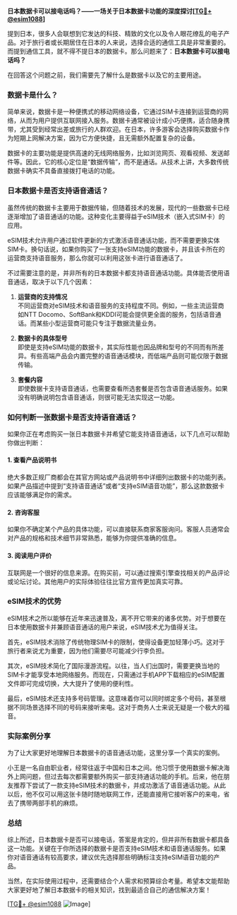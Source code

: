 **日本数据卡可以接电话吗？——一场关于日本数据卡功能的深度探讨[[TG💪+ @esim1088](https://t.me/s/esim1088)]**

提到日本，很多人会联想到它发达的科技、精致的文化以及令人眼花缭乱的电子产品。对于旅行者或长期居住在日本的人来说，选择合适的通信工具是非常重要的。而提到通信工具，就不得不提日本的数据卡。那么问题来了：**日本数据卡可以接电话吗？**

在回答这个问题之前，我们需要先了解什么是数据卡以及它的主要用途。

### 数据卡是什么？

简单来说，数据卡是一种便携式的移动网络设备，它通过SIM卡连接到运营商的网络，从而为用户提供互联网接入服务。数据卡通常被设计成小巧便携，适合随身携带，尤其受到经常出差或旅行的人群欢迎。在日本，许多游客会选择购买数据卡作为短期上网解决方案，因为它方便快捷，且无需额外配置复杂的设备。

数据卡的主要功能是提供高速的无线网络服务，比如浏览网页、观看视频、发送邮件等。因此，它的核心定位是“数据传输”，而不是通话。从技术上讲，大多数传统数据卡确实不具备直接拨打电话的功能。

### 日本数据卡是否支持语音通话？

虽然传统的数据卡主要用于数据传输，但随着技术的发展，现代的一些数据卡已经逐渐增加了语音通话的功能。这种变化主要得益于eSIM技术（嵌入式SIM卡）的应用。

eSIM技术允许用户通过软件更新的方式激活语音通话功能，而不需要更换实体SIM卡。换句话说，如果你购买了一张支持eSIM功能的数据卡，并且该卡所在的运营商支持语音服务，那么你就可以利用这张卡进行语音通话了。

不过需要注意的是，并非所有的日本数据卡都支持语音通话功能。具体能否使用语音通话，取决于以下几个因素：

1. **运营商的支持情况**  
   不同运营商对eSIM技术和语音服务的支持程度不同。例如，一些主流运营商如NTT Docomo、SoftBank和KDDI可能会提供更全面的服务，包括语音通话。而某些小型运营商可能只专注于数据流量业务。

2. **数据卡的具体型号**  
   即使是支持eSIM功能的数据卡，其实际性能也因品牌和型号的不同而有所差异。有些高端产品会内置完整的语音通话模块，而低端产品则可能仅限于数据传输。

3. **套餐内容**  
   即使数据卡支持语音通话，也需要查看所选套餐是否包含语音通话服务。如果没有明确说明包含语音通话，则很可能无法实现这一功能。

### 如何判断一张数据卡是否支持语音通话？

如果你正在考虑购买一张日本数据卡并希望它能支持语音通话，以下几点可以帮助你做出判断：

#### 1. 查看产品说明书
绝大多数正规厂商都会在其官方网站或产品说明书中详细列出数据卡的功能列表。如果产品描述中提到“支持语音通话”或者“支持eSIM语音功能”，那么这款数据卡应该能够满足你的需求。

#### 2. 咨询客服
如果你不确定某个产品的具体功能，可以直接联系商家客服询问。客服人员通常会对产品的规格和技术细节非常熟悉，能够为你提供准确的信息。

#### 3. 阅读用户评价
互联网是一个很好的信息来源。在购买前，可以通过搜索引擎查找相关的产品评论或论坛讨论。其他用户的实际体验往往比官方宣传更加真实可靠。

### eSIM技术的优势

eSIM技术之所以能够在近年来迅速普及，离不开它带来的诸多优势。对于想要在日本使用数据卡并兼顾语音通话的用户来说，eSIM技术尤为值得关注。

首先，eSIM技术消除了传统物理SIM卡的限制，使得设备更加轻薄小巧。这对于旅行者来说尤为重要，因为他们需要尽可能减少行李负担。

其次，eSIM技术简化了国际漫游流程。以往，当人们出国时，需要更换当地的SIM卡才能享受本地网络服务。而现在，只需通过手机APP下载相应的eSIM配置文件即可完成切换，大大提升了使用的便利性。

最后，eSIM技术还支持多号码管理。这意味着你可以同时绑定多个号码，甚至根据不同场景选择不同的号码来接听来电。这对于商务人士来说无疑是一个极大的福音。

### 实际案例分享

为了让大家更好地理解日本数据卡的语音通话功能，这里分享一个真实的案例。

小王是一名自由职业者，经常往返于中国和日本之间。他习惯于使用数据卡解决海外上网问题，但过去每次都需要额外购买一部支持通话功能的手机。后来，他在朋友推荐下尝试了一款支持eSIM技术的数据卡，并成功激活了语音通话功能。从此以后，他不仅可以用这张卡随时随地联网工作，还能直接用它接听客户的来电，省去了携带两部手机的麻烦。

### 总结

综上所述，日本数据卡是否可以接电话，答案是肯定的，但并非所有数据卡都具备这一功能。关键在于你所选择的数据卡是否支持eSIM技术和语音通话服务。如果你对语音通话有较高要求，建议优先选择那些明确标注支持eSIM语音功能的产品。

当然，在实际使用过程中，还需要结合个人需求和预算综合考量。希望本文能帮助大家更好地了解日本数据卡的相关知识，找到最适合自己的通信解决方案！

[[TG💪+ @esim1088](https://t.me/s/esim1088) ![Image](https://i.postimg.cc/4NQfJmqS/Snipaste-2025-05-13-00-14-12.png)]